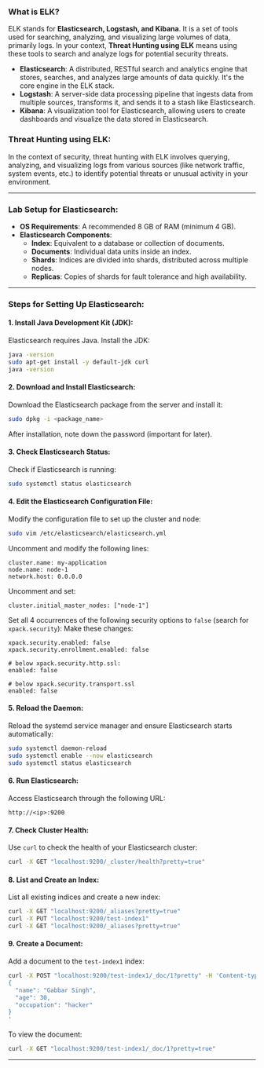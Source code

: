 ### **What is ELK?**

ELK stands for **Elasticsearch, Logstash, and Kibana**. It is a set of tools used for searching, analyzing, and visualizing large volumes of data, primarily logs. In your context, **Threat Hunting using ELK** means using these tools to search and analyze logs for potential security threats.

- **Elasticsearch**: A distributed, RESTful search and analytics engine that stores, searches, and analyzes large amounts of data quickly. It's the core engine in the ELK stack.
- **Logstash**: A server-side data processing pipeline that ingests data from multiple sources, transforms it, and sends it to a stash like Elasticsearch.
- **Kibana**: A visualization tool for Elasticsearch, allowing users to create dashboards and visualize the data stored in Elasticsearch.

### **Threat Hunting using ELK**:

In the context of security, threat hunting with ELK involves querying, analyzing, and visualizing logs from various sources (like network traffic, system events, etc.) to identify potential threats or unusual activity in your environment.

---

### **Lab Setup for Elasticsearch**:

- **OS Requirements**: A recommended 8 GB of RAM (minimum 4 GB).
- **Elasticsearch Components**:
    - **Index**: Equivalent to a database or collection of documents.
    - **Documents**: Individual data units inside an index.
    - **Shards**: Indices are divided into shards, distributed across multiple nodes.
    - **Replicas**: Copies of shards for fault tolerance and high availability.

---

### **Steps for Setting Up Elasticsearch**:

#### **1. Install Java Development Kit (JDK)**:

Elasticsearch requires Java. Install the JDK:

```bash
java -version
sudo apt-get install -y default-jdk curl
java -version
```

#### **2. Download and Install Elasticsearch**:

Download the Elasticsearch package from the server and install it:

```bash
sudo dpkg -i <package_name>
```

After installation, note down the password (important for later).

#### **3. Check Elasticsearch Status**:

Check if Elasticsearch is running:

```bash
sudo systemctl status elasticsearch
```

#### **4. Edit the Elasticsearch Configuration File**:

Modify the configuration file to set up the cluster and node:

```bash
sudo vim /etc/elasticsearch/elasticsearch.yml
```

Uncomment and modify the following lines:

```plaintext
cluster.name: my-application
node.name: node-1
network.host: 0.0.0.0
```

Uncomment and set:

```plaintext
cluster.initial_master_nodes: ["node-1"]
```

Set all 4 occurrences of the following security options to `false` (search for `xpack.security`):
Make these changes:
```plaintext
xpack.security.enabled: false
xpack.security.enrollment.enabled: false

# below xpack.security.http.ssl:
enabled: false

# below xpack.security.transport.ssl
enabled: false
```

#### **5. Reload the Daemon**:

Reload the systemd service manager and ensure Elasticsearch starts automatically:

```bash
sudo systemctl daemon-reload
sudo systemctl enable --now elasticsearch
sudo systemctl status elasticsearch
```

#### **6. Run Elasticsearch**:

Access Elasticsearch through the following URL:

```plaintext
http://<ip>:9200
```

#### **7. Check Cluster Health**:

Use `curl` to check the health of your Elasticsearch cluster:

```bash
curl -X GET "localhost:9200/_cluster/health?pretty=true"
```

#### **8. List and Create an Index**:

List all existing indices and create a new index:

```bash
curl -X GET "localhost:9200/_aliases?pretty=true"
curl -X PUT "localhost:9200/test-index1"
curl -X GET "localhost:9200/_aliases?pretty=true"
```

#### **9. Create a Document**:

Add a document to the `test-index1` index:

```bash
curl -X POST "localhost:9200/test-index1/_doc/1?pretty" -H 'Content-type: application/json' -d'
{
  "name": "Gabbar Singh",
  "age": 30,
  "occupation": "hacker"
}
'
```

To view the document:

```bash
curl -X GET "localhost:9200/test-index1/_doc/1?pretty=true"
```

---

